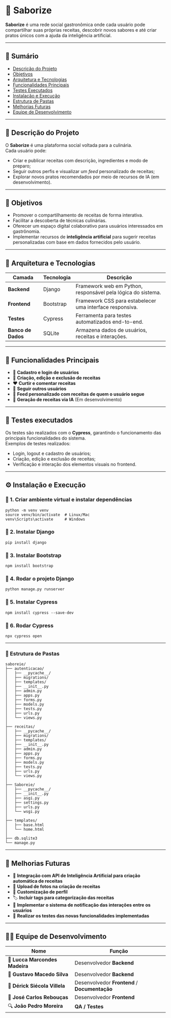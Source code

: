 # 🍴 Saborize

**Saborize** é uma rede social gastronômica onde cada usuário pode compartilhar suas próprias receitas, descobrir novos sabores e até criar pratos únicos com a ajuda da inteligência artificial.  

---

## 🧭 Sumário
- [Descrição do Projeto](#descrição-do-projeto)
- [Objetivos](#objetivos)
- [Arquitetura e Tecnologias](#arquitetura-e-tecnologias)
- [Funcionalidades Principais](#funcionalidades-principais)
- [Testes Executados](#testes-executados)
- [Instalação e Execução](#instalação-e-execução)
- [Estrutura de Pastas](#estrutura-de-pastas)
- [Melhorias Futuras](#melhorias-futuras)
- [Equipe de Desenvolvimento](#equipe-de-desenvolvimento)

---

## 📘 Descrição do Projeto

O **Saborize** é uma plataforma social voltada para a culinária.  
Cada usuário pode:
- Criar e publicar receitas com descrição, ingredientes e modo de preparo;  
- Seguir outros perfis e visualizar um *feed* personalizado de receitas;  
- Explorar novos pratos recomendados por meio de recursos de IA (em desenvolvimento).  

---

## 🎯 Objetivos

- Promover o compartilhamento de receitas de forma interativa.  
- Facilitar a descoberta de técnicas culinárias.  
- Oferecer um espaço digital colaborativo para usuários interessados em gastrônomia.  
- Implementar recursos de **inteligência artificial** para sugerir receitas personalizadas com base em dados fornecidos pelo usuário.

---

## 🧱 Arquitetura e Tecnologias

| Camada | Tecnologia | Descrição |
|--------|-------------|-----------|
| **Backend** | Django | Framework web em Python, responsável pela lógica do sistema. |
| **Frontend** | Bootstrap | Framework CSS para estabelecer uma interface responsiva. |
| **Testes** | Cypress | Ferramenta para testes automatizados end-to-end. |
| **Banco de Dados** | SQLite | Armazena dados de usuários, receitas e interações. |

---

## 🧩 Funcionalidades Principais

- 👤 **Cadastro e login de usuários**  
- 📖 **Criação, edição e exclusão de receitas**  
- ❤️ **Curtir e comentar receitas**  
- 👥 **Seguir outros usuários**  
- 📰 **Feed personalizado com receitas de quem o usuário segue**  
- 🤖 **Geração de receitas via IA** (Em desenvolvimento)

---

## 🧩 Testes executados
Os testes são realizados com o **Cypress**, garantindo o funcionamento das principais funcionalidades do sistema.  
Exemplos de testes realizados:

- Login, logout e cadastro de usuários;
- Criação, edição e exclusão de receitas;
- Verificação e interação dos elementos visuais no frontend.

---

## ⚙️ Instalação e Execução

### 🔹 1. Criar ambiente virtual e instalar dependências
```
python -m venv venv
source venv/bin/activate  # Linux/Mac
venv\Scripts\activate     # Windows
```
### 🔹 2. Instalar Django
```
pip install django
```
### 🔹 3. Instalar Bootstrap
```
npm install bootstrap
```
### 🔹 4. Rodar o projeto Django
```
python manage.py runserver
```
### 🔹 5. Instalar Cypress
```
npm install cypress --save-dev
```
### 🔹 6. Rodar Cypress
```
npx cypress open
```
---

### 📁 Estrutura de Pastas

```
saboreie/
├── autenticacao/
│   ├── __pycache__/
│   ├── migrations/
│   ├── templates/
│   ├── __init__.py
│   ├── admin.py
│   ├── apps.py
│   ├── forms.py
│   ├── models.py
│   ├── tests.py
│   ├── urls.py
│   └── views.py
│
├── receitas/
│   ├── __pycache__/
│   ├── migrations/
│   ├── templates/
│   ├── __init__.py
│   ├── admin.py
│   ├── apps.py
│   ├── forms.py
│   ├── models.py
│   ├── tests.py
│   ├── urls.py
│   └── views.py
│
├── Saboreie/
│   ├── __pycache__/
│   ├── __init__.py
│   ├── asgi.py
│   ├── settings.py
│   ├── urls.py
│   └── wsgi.py
│
├── templates/
│   ├── base.html
│   └── home.html
│
├── db.sqlite3
└── manage.py
```


---

## 🚀 Melhorias Futuras

- 🧠 **Integração com API de Inteligência Artificial para criação automática de receitas**
- 📸 **Upload de fotos na criação de receitas**
- 👤 **Customização de perfil**
- 🏷️ **Incluir tags para categorização das receitas**
- 🔔 **Implementar o sistema de notificação das interações entre os usuários** 
- 🦾 **Realizar os testes das novas funcionalidades implementadas** 

---

## 👨‍💻 Equipe de Desenvolvimento

| **Nome**                                        | **Função**                                    |
| ----------------------------------------------- | --------------------------------------------- |
| 💾 **Lucca Marcondes Madeira**                  | Desenvolvedor **Backend**                     |
| 💾 **Gustavo Macedo Silva**                     | Desenvolvedor **Backend**                     |
| 🎨 **Dérick Siécola Villela** | Desenvolvedor **Frontend** / **Documentação** |
| 🎨 **José Carlos Rebouças**                     | Desenvolvedor **Frontend**                    |
| 🔍 **João Pedro Moreira**                       | **QA / Testes**                               |

